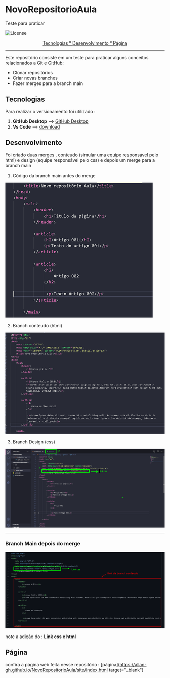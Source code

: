 # NovoRepositorioAula
Teste para praticar

![License](https://img.shields.io/github/license/allan-gh/NovoRepositorioAula)

<p align="center"> 
    <a href="#Tecnologias"> Tecnologias ° </a>
    <a href="#Desenvolvimento"> Desenvolvimento  </a>
    <a href="#Página"> ° Página  </a>
    
</p>

---

Este repositório consiste em um teste para praticar alguns conceitos relacionados a Git e GitHub:

- Clonar repositórios
- Criar novas branches 
- Fazer merges para a branch main

## Tecnologias 

Para realizar o versionamento foi utilizado :
1.  **GitHub Desktop**  --> [GitHub Desktop](https://desktop.github.com/)
2.  **Vs Code** --> [download](https://code.visualstudio.com/Download)

## Desenvolvimento
Foi criado duas merges , conteudo (simular uma equipe responsável pelo html) e design (equipe responsável pelo css) e depois um merge para a branch main

1. Código da branch main antes do merge                   

![Main](./prints/main.png)                                 

2. Branch conteudo (html)

![CONTEUDO](./prints/conteudo.png)

3. Branch Design (css)

![Design](./prints/design.png)

---

### Branch Main depois do merge
![main](./prints/main2.png)

note a adição do : **Link css e  html**

## Página

confira a página web feita nesse repositório : [página](https://allan-gh.github.io/NovoRepositorioAula/site/Index.html target="_blank")

